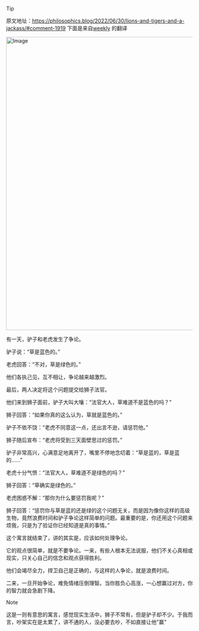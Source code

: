 > [!TIP]
> 原文地址：https://philosophics.blog/2022/06/30/lions-and-tigers-and-a-jackass/#comment-1919
下面是来自[weekly](https://github.com/ruanyf/weekly/blob/master/docs/issue-317.md#%E9%A9%B4%E5%AD%90%E8%80%81%E8%99%8E%E5%92%8C%E7%8B%AE%E5%AD%90%E7%9A%84%E5%AF%93%E8%A8%80) 的翻译

<img width="799" height="791" alt="Image" src="https://github.com/user-attachments/assets/f9874724-3a9a-4d3c-9678-2151150d0426" />

有一天，驴子和老虎发生了争论。

驴子说：“草是蓝色的。”

老虎回答：“不对，草是绿色的。”

他们各执己见，互不相让，争论越来越激烈。

最后，两人决定将这个问题提交给狮子法官。

他们来到狮子面前，驴子大叫大嚷：“法官大人，草难道不是蓝色的吗？”

狮子回答：“如果你真的这么认为，草就是蓝色的。”

驴子不依不饶：“老虎不同意这一点，还出言不逊，请惩罚他。”

狮子随后宣布：“老虎将受到三天面壁思过的惩罚。”

驴子非常高兴，心满意足地离开了，嘴里不停地念叨着：“草是蓝的，草是蓝的……”

老虎十分气愤：“法官大人，草难道不是绿色的吗？”

狮子回答：“草确实是绿色的。”

老虎困惑不解：“那你为什么要惩罚我呢？”

狮子回答：“惩罚你与草是蓝的还是绿的这个问题无关，而是因为像你这样的高级生物，竟然浪费时间和驴子争论这样简单的问题。最重要的是，你还用这个问题来烦我，只是为了验证你已经知道是真的事情。”

这个寓言就结束了，讲的其实是，应该如何处理争论。

它的观点很简单，就是不要争论。一来，有些人根本无法说服，他们不关心真相或现实，只关心自己的信念和观点获得胜利。

他们会竭尽全力，捍卫自己是正确的，与这样的人争论，就是浪费时间。

二来，一旦开始争论，难免情绪压倒理智。当你胜负心高涨，一心想赢过对方，你的智力就会急剧下降。


> [!NOTE]
> 这是一则有意思的寓言，感觉现实生活中，狮子不常有，但是驴子却不少。于我而言，吵架实在是太累了，讲不通的人，没必要去吵，不如直接让他"赢"